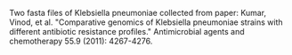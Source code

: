 
Two fasta files of Klebsiella pneumoniae collected from paper: Kumar, Vinod, et al. "Comparative genomics of Klebsiella pneumoniae strains with different antibiotic resistance profiles." Antimicrobial agents and chemotherapy 55.9 (2011): 4267-4276.
